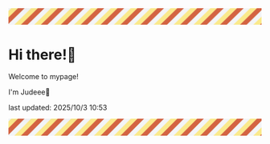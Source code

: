 <!-- Header image -->
<img src="./pokemon/pokemon_29.png" width="1000">

# Hi there!👋

Welcome to mypage!

I'm Judeee🐷

last updated: 2025/10/3 10:53

<!-- Footer image -->
<img src="./pokemon/pokemon_29.png" width="1000">
